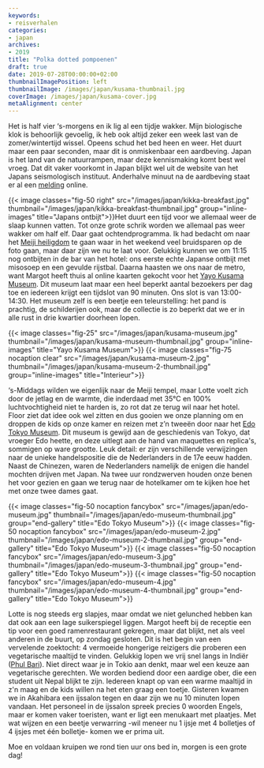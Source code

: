 ```yaml
---
keywords:
- reisverhalen
categories:
- japan
archives:
- 2019
title: "Polka dotted pompoenen"
draft: true
date: 2019-07-28T00:00:00+02:00
thumbnailImagePosition: left
thumbnailImage: /images/japan/kusama-thumbnail.jpg
coverImage: /images/japan/kusama-cover.jpg
metaAlignment: center
---
```

Het is half vier ‘s-morgens en ik lig al een tijdje wakker. Mijn biologische klok is behoorlijk gevoelig, ik heb ook altijd zeker een week last van de zomer/wintertijd wissel. Opeens schud het bed heen en weer. Het duurt maar een paar seconden, maar dit is onmiskenbaar een aardbeving. Japan is het land van de natuurrampen, maar deze kennismaking komt best wel vroeg. Dat dit vaker voorkomt in Japan blijkt wel uit de website van het Japans seismologisch instituut. Anderhalve minuut na de aardbeving staat er al een [melding](https://www.jma.go.jp/en/quake/20190727183744393-28033155.html) online.

{{< image classes="fig-50 right" src="/images/japan/kikka-breakfast.jpg" thumbnail="/images/japan/kikka-breakfast-thumbnail.jpg" group="inline-images" title="Japans ontbijt">}}Het duurt een tijd voor we allemaal weer de slaap kunnen vatten. Tot onze grote schrik worden we allemaal pas weer wakker om half elf. Daar gaat ochtendprogramma. Ik had bedacht om naar het [Meiji heiligdom](https://en.m.wikipedia.org/wiki/Meiji_Shrine) te gaan waar in het weekend veel bruidsparen op de foto gaan, maar daar zijn we nu te laat voor.
Gelukkig kunnen we om 11:15 nog ontbijten in de bar van het hotel: ons eerste echte Japanse ontbijt met misosoep en een gevulde rijstbal. Daarna haasten we ons naar de metro, want Margot heeft thuis al online kaarten gekocht voor het [Yayo Kusama Museum](https://yayoikusamamuseum.jp/). Dit museum laat maar een heel beperkt aantal bezoekers per dag toe en iedereen krijgt een tijdslot van 90 minuten. Ons slot is van 13:00-14:30. Het museum zelf is een beetje een teleurstelling: het pand is prachtig, de schilderijen ook, maar de collectie is zo beperkt dat we er in alle rust in drie kwartier doorheen lopen.


{{< image classes="fig-25" src="/images/japan/kusama-museum.jpg" thumbnail="/images/japan/kusama-museum-thumbnail.jpg" group="inline-images" title="Yayo Kusama Museum">}}
{{< image classes="fig-75 nocaption clear" src="/images/japan/kusama-museum-2.jpg" thumbnail="/images/japan/kusama-museum-2-thumbnail.jpg" group="inline-images" title="Interieur">}}

‘s-Middags wilden we eigenlijk naar de Meiji tempel, maar Lotte voelt zich door de jetlag en de warmte, die inderdaad met 35°C en 100% luchtvochtigheid niet te harden is, zo rot dat ze terug wil naar het hotel. Floor ziet dat idee ook wel zitten en dus gooien we onze planning om en droppen de kids op onze kamer en reizen met z’n tweeën door naar het [Edo Tokyo Museum](http://www.edo-tokyo-museum.or.jp/en/). Dit museum is gewijd aan de geschiedenis van Tokyo, dat vroeger Edo heette, en deze uitlegt aan de hand van maquettes en replica's, sommigen op ware grootte. Leuk detail: er zijn verschillende verwijzingen naar de unieke handelspositie die de Nederlanders in de 17e eeuw hadden. Naast de Chinezen, waren de Nederlanders namelijk de enigen die handel mochten drijven met Japan. Na twee uur rondzwerven houden onze benen het voor gezien en gaan we terug naar de hotelkamer om te kijken hoe het met onze twee dames gaat.

{{< image classes="fig-50 nocaption fancybox" src="/images/japan/edo-museum.jpg" thumbnail="/images/japan/edo-museum-thumbnail.jpg" group="end-gallery" title="Edo Tokyo Museum">}}
{{< image classes="fig-50 nocaption fancybox" src="/images/japan/edo-museum-2.jpg" thumbnail="/images/japan/edo-museum-2-thumbnail.jpg" group="end-gallery" title="Edo Tokyo Museum">}}
{{< image classes="fig-50 nocaption fancybox" src="/images/japan/edo-museum-3.jpg" thumbnail="/images/japan/edo-museum-3-thumbnail.jpg" group="end-gallery" title="Edo Tokyo Museum">}}
{{< image classes="fig-50 nocaption fancybox" src="/images/japan/edo-museum-4.jpg" thumbnail="/images/japan/edo-museum-4-thumbnail.jpg" group="end-gallery" title="Edo Tokyo Museum">}}

Lotte is nog steeds erg slapjes, maar omdat we niet gelunched hebben kan dat ook aan een lage suikerspiegel liggen. Margot heeft bij de receptie een tip voor een goed ramenrestaurant gekregen, maar dat blijkt, net als veel anderen in de buurt, op zondag gesloten. Dit is het begin van een vervelende zoektocht: 4 vermoeide hongerige reizigers die proberen een vegetarische maaltijd te vinden. Gelukkig lopen we vrij snel langs in Indiër ([Phul Bari](https://resturant-dining-and-bar-fulbari.business.site/)). Niet direct waar je in Tokio aan denkt, maar wel een keuze aan vegetarische gerechten. We worden bediend door een aardige ober, die een student uit Nepal blijkt te zijn. Iedereen knapt op van een warme maaltijd in z'n maag en de kids willen na het eten graag een toetje. Gisteren kwamen we in Akahibara een ijssalon tegen en daar zijn we nu 10 minuten lopen vandaan. Het personeel in de ijssalon spreek precies 0 woorden Engels, maar er komen vaker toeristen, want er ligt een menukaart met plaatjes. Met wat wijzen en een beetje verwarring -wil meneer nu 1 ijsje met 4 bolletjes of 4 ijsjes met één bolletje- komen we er prima uit.

Moe en voldaan kruipen we rond tien uur ons bed in, morgen is een grote dag!
